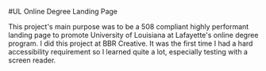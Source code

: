#UL Online Degree Landing Page

This project's main purpose was to be a 508 compliant highly performant landing page to promote University of Louisiana at Lafayette's online degree program. I did this project at BBR Creative. It was the first time I had a hard accessibility requirement so I learned quite a lot, especially testing with a screen reader.

